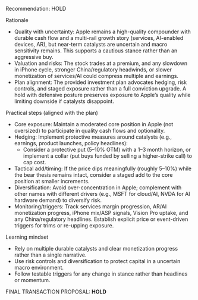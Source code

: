 Recommendation: HOLD

Rationale
- Quality with uncertainty: Apple remains a high-quality compounder with durable cash flow and a multi-rail growth story (services, AI-enabled devices, AR), but near-term catalysts are uncertain and macro sensitivity remains. This supports a cautious stance rather than an aggressive buy.
- Valuation and risks: The stock trades at a premium, and any slowdown in iPhone cycle, stronger China/regulatory headwinds, or slower monetization of services/AI could compress multiple and earnings.
- Plan alignment: The provided investment plan advocates hedging, risk controls, and staged exposure rather than a full conviction upgrade. A hold with defensive posture preserves exposure to Apple’s quality while limiting downside if catalysts disappoint.

Practical steps (aligned with the plan)
- Core exposure: Maintain a moderated core position in Apple (not oversized) to participate in quality cash flows and optionality.
- Hedging: Implement protective measures around catalysts (e.g., earnings, product launches, policy headlines):
  - Consider a protective put (5–10% OTM) with a 1–3 month horizon, or implement a collar (put buys funded by selling a higher-strike call) to cap cost.
- Tactical add/timing: If the price dips meaningfully (roughly 5–10%) while the bear thesis remains intact, consider a staged add to the core position at smaller increments.
- Diversification: Avoid over-concentration in Apple; complement with other names with different drivers (e.g., MSFT for cloud/AI, NVDA for AI hardware demand) to diversify risk.
- Monitoring/triggers: Track services margin progression, AR/AI monetization progress, iPhone mix/ASP signals, Vision Pro uptake, and any China/regulatory headlines. Establish explicit price or event-driven triggers for trims or re-upping exposure.

Learning mindset
- Rely on multiple durable catalysts and clear monetization progress rather than a single narrative.
- Use risk controls and diversification to protect capital in a uncertain macro environment.
- Follow testable triggers for any change in stance rather than headlines or momentum.

FINAL TRANSACTION PROPOSAL: **HOLD**